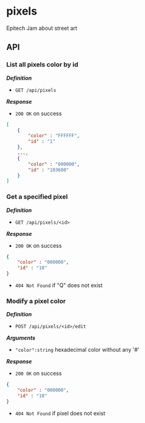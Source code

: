 # pixels
Epitech Jam about street art

## API
###  List all pixels color by id
***Definition***
- `GET /api/pixels`

***Response***
- `200 OK` on success
```json
[
    {
        "color" : "FFFFFF",
        "id" : "1"
    },
    ...,
    {
        "color" : "000000",
        "id" : "103680"
    }
]
```

### Get a specified pixel
***Definition***
- `GET /api/pixels/<id>`

***Response***
- `200 OK` on success
```json
{
    "color" : "000000",
    "id" : "10"
}
```
- `404 Not Found` if "Q" does not exist

### Modify a pixel color
***Definition***
- `POST /api/pixels/<id>/edit`

***Arguments***
- `"color":string` hexadecimal color without any '#'

***Response***
- `200 OK` on success
```json
{
    "color" : "000000",
    "id" : "10"
}
```
- `404 Not Found` if pixel does not exist

